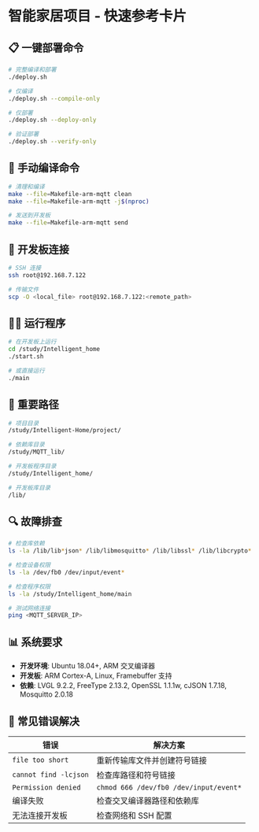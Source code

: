 # 智能家居项目 - 快速参考卡片

## 📋 一键部署命令
```bash
# 完整编译和部署
./deploy.sh

# 仅编译
./deploy.sh --compile-only

# 仅部署
./deploy.sh --deploy-only

# 验证部署
./deploy.sh --verify-only
```

## 🔧 手动编译命令
```bash
# 清理和编译
make --file=Makefile-arm-mqtt clean
make --file=Makefile-arm-mqtt -j$(nproc)

# 发送到开发板
make --file=Makefile-arm-mqtt send
```

## 📡 开发板连接
```bash
# SSH 连接
ssh root@192.168.7.122

# 传输文件
scp -O <local_file> root@192.168.7.122:<remote_path>
```

## 🏃‍♂️ 运行程序
```bash
# 在开发板上运行
cd /study/Intelligent_home
./start.sh

# 或直接运行
./main
```

## 📁 重要路径
```bash
# 项目目录
/study/Intelligent-Home/project/

# 依赖库目录
/study/MQTT_lib/

# 开发板程序目录
/study/Intelligent_home/

# 开发板库目录
/lib/
```

## 🔍 故障排查
```bash
# 检查库依赖
ls -la /lib/lib*json* /lib/libmosquitto* /lib/libssl* /lib/libcrypto*

# 检查设备权限
ls -la /dev/fb0 /dev/input/event*

# 检查程序权限
ls -la /study/Intelligent_home/main

# 测试网络连接
ping <MQTT_SERVER_IP>
```

## 📊 系统要求
- **开发环境**: Ubuntu 18.04+, ARM 交叉编译器
- **开发板**: ARM Cortex-A, Linux, Framebuffer 支持
- **依赖**: LVGL 9.2.2, FreeType 2.13.2, OpenSSL 1.1.1w, cJSON 1.7.18, Mosquitto 2.0.18

## 🚨 常见错误解决
| 错误 | 解决方案 |
|------|----------|
| `file too short` | 重新传输库文件并创建符号链接 |
| `cannot find -lcjson` | 检查库路径和符号链接 |
| `Permission denied` | `chmod 666 /dev/fb0 /dev/input/event*` |
| 编译失败 | 检查交叉编译器路径和依赖库 |
| 无法连接开发板 | 检查网络和 SSH 配置 |
